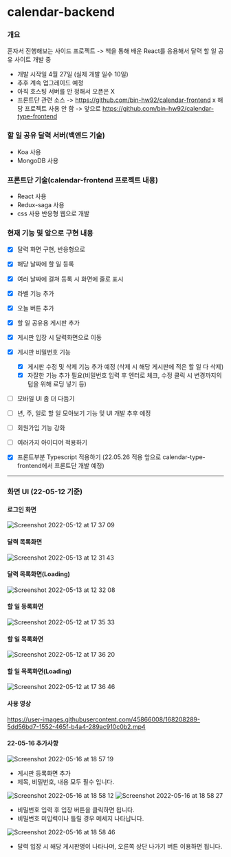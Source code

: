 # calendar-backend
### 개요
혼자서 진행해보는 사이드 프로젝트 -> 책을 통해 배운 React를 응용해서 달력 할 일 공유 사이트 개발 중
- 개발 시작일 4월 27일 (실제 개발 일수 10일)
- 추후 계속 업그레이드 예정 
- 아직 호스팅 서버를 안 정해서 오픈은 X
- 프론트단 관련 소스 -> https://github.com/bin-hw92/calendar-frontend x 해당 프로젝트 사용 안 함 -> 앞으로 https://github.com/bin-hw92/calendar-type-frontend

### 할 일 공유 달력 서버(백엔드 기술)
- Koa 사용
- MongoDB 사용

### 프론트단 기술(calendar-frontend 프로젝트 내용)
  - React 사용
  - Redux-saga 사용
  - css 사용 반응형 웹으로 개발


### 현재 기능 및 앞으로 구현 내용
  - [x] 달력 화면 구현, 반응형으로
  - [x] 해당 날짜에 할 일 등록
  - [x] 여러 날짜에 걸쳐 등록 시 화면에 줄로 표시
  - [x] 라벨 기능 추가
  - [x] 오늘 버튼 추가
  - [x] 할 일 공유용 게시판 추가
  - [x] 게시판 입장 시 달력화면으로 이동 
  - [x] 게시판 비밀번호 기능 
    - [x] 게시판 수정 및 삭제 기능 추가 예정 (삭제 시 해당 게시판에 적은 할 일 다 삭제) 
    - [x] 자잘한 기능 추가 필요(비밀번호 입력 후 엔터로 체크, 수정 클릭 시 변경까지의 텀을 위해 로딩 넣기 등)
  - [ ] 모바일 UI 좀 더 다듬기
  - [ ] 년, 주, 일로 할 일 모아보기 기능 및 UI 개발 추후 예정
  - [ ] 회원가입 기능 강화
  - [ ] 여러가지 아이디어 적용하기

  - [x] 프론트부분 Typescript 적용하기 (22.05.26 적용 앞으로 calendar-type-frontend에서 프론트단 개발 예정)
---------------------------------------------------------------------------------------------------------------------------------------------
### 화면 UI (22-05-12 기준)

#### 로그인 화면
![Screenshot 2022-05-12 at 17 37 09](https://user-images.githubusercontent.com/45866008/168028805-826bed67-daa7-4b00-a0a2-134ae4c4b8ff.jpg)

#### 달력 목록화면
![Screenshot 2022-05-13 at 12 31 43](https://user-images.githubusercontent.com/45866008/168206030-8885050b-669d-4ccd-ba04-33e43c0b3ba1.jpg)

#### 달력 목록화면(Loading)
![Screenshot 2022-05-13 at 12 32 08](https://user-images.githubusercontent.com/45866008/168206036-14c8d196-71cf-4653-bb21-2992b2695d53.jpg)

#### 할 일 등록화면
![Screenshot 2022-05-12 at 17 35 33](https://user-images.githubusercontent.com/45866008/168028777-b34678ae-8d1e-4b10-8dec-e2bb40bd063d.jpg)

#### 할 일 목록화면
![Screenshot 2022-05-12 at 17 36 20](https://user-images.githubusercontent.com/45866008/168028788-061b8d3a-cc59-4d65-8fa4-6334adaa9020.jpg)

#### 할 일 목록화면(Loading)
![Screenshot 2022-05-12 at 17 36 46](https://user-images.githubusercontent.com/45866008/168028793-fa8d8d01-e308-4e90-87ca-e8a7c99115ec.jpg)


#### 사용 영상
https://user-images.githubusercontent.com/45866008/168208289-5dd56bd7-1552-465f-b4a4-289ac910c0b2.mp4


#### 22-05-16 추가사항
![Screenshot 2022-05-16 at 18 57 19](https://user-images.githubusercontent.com/45866008/168568537-97f58bf8-b803-4d4c-ab59-ebe97d6822ae.jpg)
- 게시판 등록화면 추가
- 제목, 비밀번호, 내용 모두 필수 입니다.

![Screenshot 2022-05-16 at 18 58 12](https://user-images.githubusercontent.com/45866008/168568546-ece5f509-8215-4b8d-b7f0-5a2f31447b6e.jpg)
![Screenshot 2022-05-16 at 18 58 27](https://user-images.githubusercontent.com/45866008/168568550-849ed49d-8126-4a94-a448-3dc6b181f2f6.jpg)
- 비밀번호 입력 후 입장 버튼을 클릭하면 됩니다.
- 비밀번호 미입력이나 틀릴 경우 메세지 나타납니다.

![Screenshot 2022-05-16 at 18 58 46](https://user-images.githubusercontent.com/45866008/168568557-8983301a-5b74-4f51-8a2d-ea9444088412.jpg)
- 달력 입장 시 해당 게시판명이 나타나며, 오른쪽 상단 나가기 버튼 이용하면 됩니다.


